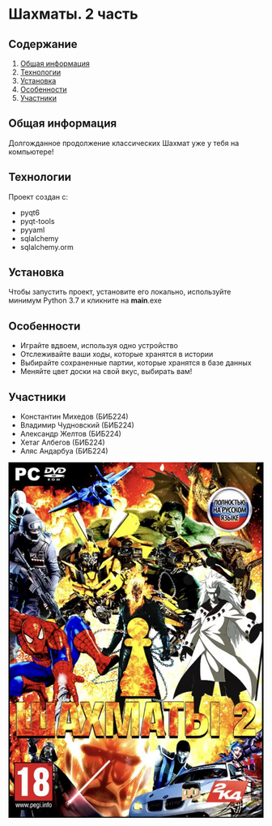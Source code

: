 # Шахматы. 2 часть

## Содержание

1. [Общая информация](#Общая-информация)
2. [Технологии](#Технологии)
3. [Установка](#Установка)
4. [Особенности](#Особенности)
5. [Участники](#Участники)

## Общая информация
Долгожданное продолжение классических Шахмат уже у тебя на компьютере!

## Технологии

Проект создан с:

- pyqt6
- pyqt-tools
- pyyaml
- sqlalchemy
- sqlalchemy.orm

## Установка

Чтобы запустить проект, установите его локально, используйте минимум Python 3.7 и кликните на __main__.exe

## Особенности

- Играйте вдвоем, используя одно устройство
- Отслеживайте ваши ходы, которые хранятся в истории
- Выбирайте сохраненные партии, которые хранятся в базе данных
- Меняйте цвет доски на свой вкус, выбирать вам!

## Участники

- Константин Михедов (БИБ224)
- Владимир Чудновский (БИБ224)
- Александр Желтов (БИБ224) 
- Хетаг Албегов (БИБ224)
- Аляс Андарбуа (БИБ224)

![logo](https://github.com/KonstantIMP/chess2/blob/main/.github/logo.jpg?raw=true)
